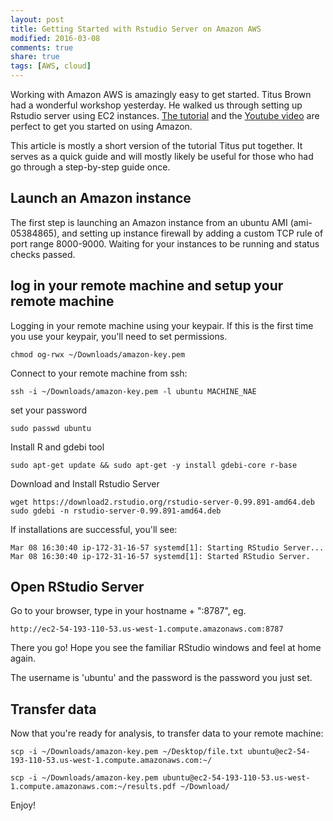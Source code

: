 ```yaml
---
layout: post
title: Getting Started with Rstudio Server on Amazon AWS
modified: 2016-03-08
comments: true
share: true
tags: [AWS, cloud]
---
```


Working with Amazon AWS is amazingly easy to get started. Titus Brown had a wonderful workshop yesterday. He walked us through setting up Rstudio server using EC2 instances.  [The tutorial](http://dib-training.readthedocs.org/en/pub/2016-03-03-aws-br.html) and the [Youtube video](http://dib-training.readthedocs.org/en/pub/2016-03-03-aws-br.html) are perfect to get you started on using Amazon. 

This article is mostly a short version of the tutorial Titus put together. It serves as a quick guide and will mostly likely be useful for those who had go through a step-by-step guide once. 

## Launch an Amazon instance
The first step is launching an Amazon instance from an ubuntu AMI (ami-05384865), and setting up instance firewall by adding a custom TCP rule of port range 8000-9000. Waiting for your instances to be running and status checks passed.

## log in your remote machine and setup your remote machine

Logging in your remote machine using your keypair. If this is the first time you use your keypair, you'll need to set permissions.
~~~
chmod og-rwx ~/Downloads/amazon-key.pem
~~~
Connect to your remote machine from ssh:
~~~
ssh -i ~/Downloads/amazon-key.pem -l ubuntu MACHINE_NAE
~~~

set your password
~~~
sudo passwd ubuntu
~~~

Install R and gdebi tool
~~~
sudo apt-get update && sudo apt-get -y install gdebi-core r-base
~~~

Download and Install Rstudio Server
~~~
wget https://download2.rstudio.org/rstudio-server-0.99.891-amd64.deb
sudo gdebi -n rstudio-server-0.99.891-amd64.deb
~~~

If installations are successful, you'll see:
~~~
Mar 08 16:30:40 ip-172-31-16-57 systemd[1]: Starting RStudio Server...
Mar 08 16:30:40 ip-172-31-16-57 systemd[1]: Started RStudio Server.
~~~

## Open RStudio Server

Go to your browser, type in your hostname + ":8787", eg.
~~~
http://ec2-54-193-110-53.us-west-1.compute.amazonaws.com:8787
~~~

There you go! Hope you see the familiar RStudio windows and feel at home again. 

The username is 'ubuntu' and the password is the password you just set.

## Transfer data

Now that you're ready for analysis, to transfer data to your remote machine:
~~~
scp -i ~/Downloads/amazon-key.pem ~/Desktop/file.txt ubuntu@ec2-54-193-110-53.us-west-1.compute.amazonaws.com:~/
~~~

~~~
scp -i ~/Downloads/amazon-key.pem ubuntu@ec2-54-193-110-53.us-west-1.compute.amazonaws.com:~/results.pdf ~/Download/
~~~

Enjoy!

